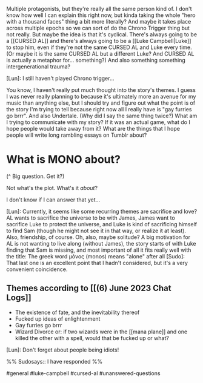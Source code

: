 Multiple protagonists, but they're really all the same person kind of. I don't know how well I can explain this right now, but kinda taking the whole "hero with a thousand faces" thing a bit more literally? And maybe it takes place across multiple epochs so we can sort of do the Chrono Trigger thing but not really. But maybe the idea is that it's cyclical. There's always going to be a [[CURSED AL]] and there's always going to be a [[Luke Campbell|Luke]] to stop him, even if they're not the same CURSED AL and Luke every time. (Or maybe it is the same CURSED AL but a different Luke? And CURSED AL is actually a metaphor for... something?) And also something something intergenerational trauma?

[Lun]: I still haven't played Chrono trigger...

You know, I haven't really put much thought into the story's themes. I guess I was never really planning to because it's ultimately more an avenue for my music than anything else, but I should try and figure out what the point is of the story I'm trying to tell because right now all I really have is "gay furries go brrr". And also Undertale. (Why did I say the same thing twice?) What am I trying to communicate with my story? If it was an actual game, what do I hope people would take away from it? What are the things that I hope people will write long rambling essays on Tumblr about?

# What is MONO about?
(\^ Big question. Get it?)

Not what's the plot. What's it *about*?

I don't know if I can answer that yet...

[Lun]: Currently, it seems like some recurring themes are sacrifice and love? AL wants to sacrifice the universe to be with James, James want to sacrifice Luke to protect the universe, and Luke is kind of sacrificing himself to find Sam (though he might not see it in that way, or realize it at least). Also, friendship, of course. Oh, also, maybe solitude? A big motivation for AL is not wanting to live along (without James), the story starts of with Luke finding that Sam is missing, and most important of all it fits really well with the title: The greek word μόνος (monos) means "alone" after all
[Sudo]: That last one is an excellent point that I hadn't considered, but it's a very convenient coincidence.

## Themes according to [[(6) June 2023 Chat Logs]]
- The existence of fate, and the inevitability thereof
- Fucked up ideas of enlightenment
- Gay furries go brrr
- Wizard Divorce or: if two wizards were in the [[mana plane]] and one killed the other with a spell, would that be fucked up or what?

[Lun]: Don't forget about people being idiots!

%%
Sudosays:: I have responded
%%

#general #luke-campbell #cursed-al #unanswered-questions 